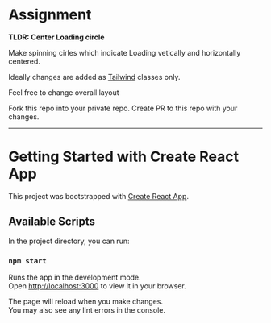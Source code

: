 # Assignment

<b>TLDR: Center Loading circle</b>

Make spinning cirles which indicate Loading vetically and horizontally centered.

Ideally changes are added as [Tailwind](https://tailwindcss.com/) classes only.

Feel free to change overall layout

Fork this repo into your private repo. Create PR to this repo with your changes.

---

# Getting Started with Create React App

This project was bootstrapped with [Create React App](https://github.com/facebook/create-react-app).

## Available Scripts

In the project directory, you can run:

### `npm start`

Runs the app in the development mode.\
Open [http://localhost:3000](http://localhost:3000) to view it in your browser.

The page will reload when you make changes.\
You may also see any lint errors in the console.
